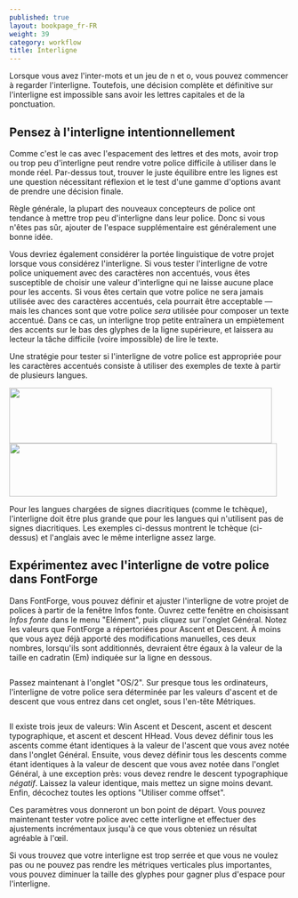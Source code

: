 ```yaml
---
published: true
layout: bookpage_fr-FR
weight: 39
category: workflow
title: Interligne
---
```


Lorsque vous avez l'inter-mots et un jeu de n et o, vous pouvez commencer à regarder l'interligne. Toutefois, une décision complète et définitive sur l'interligne est impossible sans avoir les lettres capitales et de la ponctuation.

## Pensez à l'interligne intentionnellement

Comme c'est le cas avec l'espacement des lettres et des mots, avoir trop ou trop peu d'interligne peut rendre votre police difficile à utiliser dans le monde réel. Par-dessus tout, trouver le juste équilibre entre les lignes est une question nécessitant réflexion et le test d'une gamme d'options avant de prendre une décision finale.

Règle générale, la plupart des nouveaux concepteurs de police ont tendance à mettre trop peu d'interligne dans leur police. Donc si vous n'êtes pas sûr, ajouter de l'espace supplémentaire est généralement une bonne idée.

Vous devriez également considérer la portée linguistique de votre projet lorsque vous considérez l'interligne. Si vous tester l'interligne de votre police uniquement avec des caractères non accentués, vous êtes susceptible de choisir une valeur d'interligne qui ne laisse aucune place pour les accents. Si vous êtes certain que votre police ne sera jamais utilisée avec des caractères accentués, cela pourrait être acceptable &mdash; mais les chances sont que votre police <em>sera</em> utilisée pour composer un texte accentué. Dans ce cas, un interligne trop petite entraînera un empiètement des accents sur le bas des glyphes de la ligne supérieure, et laissera au lecteur la tâche difficile (voire impossible) de lire le texte.

Une stratégie pour tester si l'interligne de votre police est appropriée pour les caractères accentués consiste à utiliser des exemples de texte à partir de plusieurs langues.

<img src="../en-US/images/Selection_043.png" alt="" height="100" width="472">

<img src="../en-US/images/Selection_044_1.png" alt="" height="96" width="481">

Pour les langues chargées de signes diacritiques (comme le tchèque), l'interligne doit être plus grande que pour les langues qui n'utilisent pas de signes diacritiques. Les exemples ci-dessus montrent le tchèque (ci-dessus) et l'anglais avec le même interligne assez large.

## Expérimentez avec l'interligne de votre police dans FontForge

Dans FontForge, vous pouvez définir et ajuster l'interligne de votre projet de polices à partir de la fenêtre Infos fonte. Ouvrez cette fenêtre en choisissant <em>Infos fonte</em> dans le menu "Elément", puis cliquez sur l'onglet Général. Notez les valeurs que FontForge a répertoriées pour Ascent et Descent. À moins que vous ayez déjà apporté des modifications manuelles, ces deux nombres, lorsqu'ils sont additionnés, devraient être égaux à la valeur de la taille en cadratin (Em) indiquée sur la ligne en dessous.

<img src="../en-US/images/fontinfo-generl-fr-FR.png" alt="">

Passez maintenant à l'onglet "OS/2". Sur presque tous les ordinateurs, l'interligne de votre police sera déterminée par les valeurs d'ascent et de descent que vous entrez dans cet onglet, sous l'en-tête Métriques.

<img src="../en-US/images/ascents-descents-fr-FR.png" alt="">

Il existe trois jeux de valeurs: Win Ascent et Descent, ascent et descent typographique, et ascent et descent HHead. Vous devez définir tous les ascents comme étant identiques à la valeur de l'ascent que vous avez notée dans l'onglet Général. Ensuite, vous devez définir tous les descents comme étant identiques à la valeur de descent que vous avez notée dans l'onglet Général, à une exception près: vous devez rendre le descent typographique <em>négatif</em>. Laissez la valeur identique, mais mettez un signe moins devant. Enfin, décochez toutes les options "Utiliser comme offset".

Ces paramètres vous donneront un bon point de départ. Vous pouvez maintenant tester votre police avec cette interligne et effectuer des ajustements incrémentaux jusqu'à ce que vous obteniez un résultat agréable à l'œil.

Si vous trouvez que votre interligne est trop serrée et que vous ne voulez pas ou ne pouvez pas rendre les métriques verticales plus importantes, vous pouvez diminuer la taille des glyphes pour gagner plus d'espace pour l'interligne.
